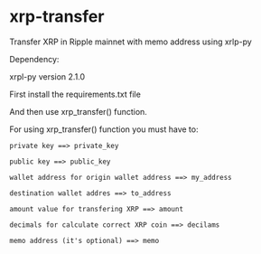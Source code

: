 # xrp-transfer
Transfer XRP in Ripple mainnet with memo address using xrlp-py


Dependency:

xrpl-py version 2.1.0


First install the requirements.txt file


And then use xrp_transfer() function.


For using xrp_transfer() function you must have to:

    private key ==> private_key
  
    public key ==> public_key
  
    wallet address for origin wallet address ==> my_address
  
    destination wallet addres ==> to_address
  
    amount value for transfering XRP ==> amount
  
    decimals for calculate correct XRP coin ==> decilams

    memo address (it's optional) ==> memo
